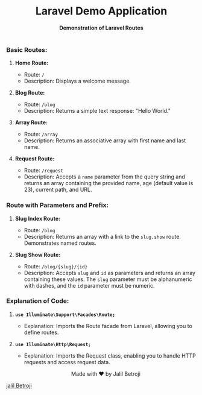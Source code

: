 <h1 align="center">Laravel Demo Application</h1>

<div align="center">
  <strong>Demonstration of Laravel Routes</strong>
</div>

<br>

### Basic Routes:

1. **Home Route:**
   - Route: `/`
   - Description: Displays a welcome message.

2. **Blog Route:**
   - Route: `/blog`
   - Description: Returns a simple text response: "Hello World."

3. **Array Route:**
   - Route: `/array`
   - Description: Returns an associative array with first name and last name.

4. **Request Route:**
   - Route: `/request`
   - Description: Accepts a `name` parameter from the query string and returns an array containing the provided name, age (default value is 23), current path, and URL.

### Route with Parameters and Prefix:

1. **Slug Index Route:**
   - Route: `/blog`
   - Description: Returns an array with a link to the `slug.show` route. Demonstrates named routes.

2. **Slug Show Route:**
   - Route: `/blog/{slug}/{id}`
   - Description: Accepts `slug` and `id` as parameters and returns an array containing these values. The `slug` parameter must be alphanumeric with dashes, and the `id` parameter must be numeric.

### Explanation of Code:

1. **`use Illuminate\Support\Facades\Route;`**
   - Explanation: Imports the Route facade from Laravel, allowing you to define routes.

2. **`use Illuminate\Http\Request;`**
   - Explanation: Imports the Request class, enabling you to handle HTTP requests and access request data.
   <p align="center">Made with ❤️ by Jalil Betroji</p>

[jalil Betroji](https://github.com/Jalil-Betroji)